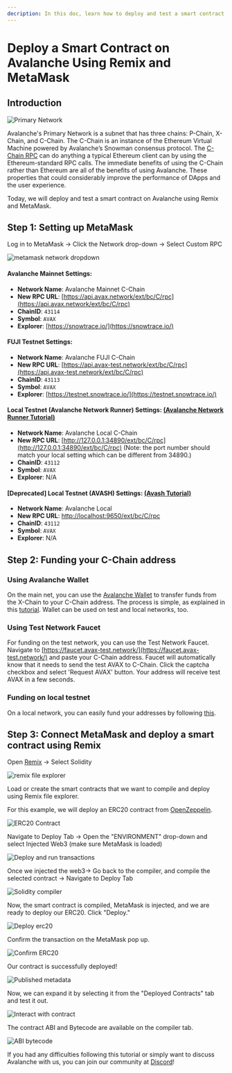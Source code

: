 ```yaml
---
decription: In this doc, learn how to deploy and test a smart contract on Avalanche using Remix and MetaMask.
---
```


# Deploy a Smart Contract on Avalanche Using Remix and MetaMask

## Introduction

![Primary Network](/img/image(21).png)

Avalanche's Primary Network is a subnet that has three chains: P-Chain, X-Chain, and C-Chain. The C-Chain is an instance of the Ethereum Virtual Machine powered by Avalanche’s Snowman consensus protocol. The [C-Chain RPC](../../avalanchego-apis/c-chain.md) can do anything a typical Ethereum client can by using the Ethereum-standard RPC calls. The immediate benefits of using the C-Chain rather than Ethereum are all of the benefits of using Avalanche. These properties that could considerably improve the performance of DApps and the user experience.

Today, we will deploy and test a smart contract on Avalanche using Remix and MetaMask.

## Step 1: Setting up MetaMask

Log in to MetaMask -&gt; Click the Network drop-down -&gt; Select Custom RPC

![metamask network dropdown](/img/image(60).png)

#### **Avalanche Mainnet Settings:**

* **Network Name**: Avalanche Mainnet C-Chain
* **New RPC URL**: [https://api.avax.network/ext/bc/C/rpc](https://api.avax.network/ext/bc/C/rpc)
* **ChainID**: `43114`
* **Symbol**: `AVAX`
* **Explorer**: [https://snowtrace.io/](https://snowtrace.io/)

#### **FUJI Testnet Settings:**

* **Network Name**: Avalanche FUJI C-Chain
* **New RPC URL**: [https://api.avax-test.network/ext/bc/C/rpc](https://api.avax-test.network/ext/bc/C/rpc)
* **ChainID**: `43113`
* **Symbol**: `AVAX`
* **Explorer**: [https://testnet.snowtrace.io/](https://testnet.snowtrace.io/)

#### **Local Testnet (Avalanche Network Runner) Settings:** [(Avalanche Network Runner Tutorial)](../../tools/network-runner.md)

* **Network Name**: Avalanche Local C-Chain
* **New RPC URL**: [http://127.0.0.1:34890/ext/bc/C/rpc](http://127.0.0.1:34890/ext/bc/C/rpc) (Note: the port number should match your local setting which can be different from 34890.)
* **ChainID**: `43112`
* **Symbol**: `AVAX`
* **Explorer**: N/A

#### **[Deprecated] Local Testnet (AVASH) Settings:** [(Avash Tutorial)](../../tools/avash.md)

* **Network Name**: Avalanche Local
* **New RPC URL**: [http://localhost:9650/ext/bc/C/rpc](http://localhost:9650/ext/bc/C/rpc)
* **ChainID**: `43112`
* **Symbol**: `AVAX`
* **Explorer**: N/A

## Step 2: Funding your C-Chain address

### **Using Avalanche Wallet**

On the main net, you can use the [Avalanche Wallet](https://wallet.avax.network/) to transfer funds from the X-Chain to your C-Chain address. The process is simple, as explained in this [tutorial](../platform/transfer-avax-between-x-chain-and-c-chain.md). Wallet can be used on test and local networks, too.

### **Using Test Network Faucet**

For funding on the test network, you can use the Test Network Faucet. Navigate to [https://faucet.avax-test.network/](https://faucet.avax-test.network/) and paste your C-Chain address. Faucet will automatically know that it needs to send the test AVAX to C-Chain. Click the captcha checkbox and select 'Request AVAX' button. Your address will receive test AVAX in a few seconds.

### Funding on local testnet

On a local network, you can easily fund your addresses by following [this](../platform/create-a-local-test-network.md#getting-avax).

## Step 3: Connect MetaMask and deploy a smart contract using Remix

Open [Remix](https://remix.ethereum.org/) -&gt; Select Solidity

![remix file explorer](/img/remix-file-explorer.png)

Load or create the smart contracts that we want to compile and deploy using Remix file explorer.

For this example, we will deploy an ERC20 contract from [OpenZeppelin](https://openzeppelin.com/contracts).

![ERC20 Contract](/img/erc20-contract.png)

Navigate to Deploy Tab -&gt; Open the "ENVIRONMENT" drop-down and select Injected Web3 (make sure MetaMask is loaded)

![Deploy and run transactions](/img/deploy-and-run-transactions.png)

Once we injected the web3-&gt; Go back to the compiler, and compile the selected contract -&gt; Navigate to Deploy Tab

![Solidity compiler](/img/solidity-compiler.png)

Now, the smart contract is compiled, MetaMask is injected, and we are ready to deploy our ERC20. Click "Deploy."

![Deploy erc20](/img/deploy-erc20.png)

Confirm the transaction on the MetaMask pop up.

![Confirm ERC20](/img/confirm-erc20.png)

Our contract is successfully deployed!

![Published metadata](/img/published-metadata.png)

Now, we can expand it by selecting it from the "Deployed Contracts" tab and test it out.

![Interact with contract](/img/interact-with-contract.png)

The contract ABI and Bytecode are available on the compiler tab.

![ABI bytecode](/img/abi-bytecode.png)

If you had any difficulties following this tutorial or simply want to discuss Avalanche with us, you can join our community at [Discord](https://chat.avalabs.org/)!


